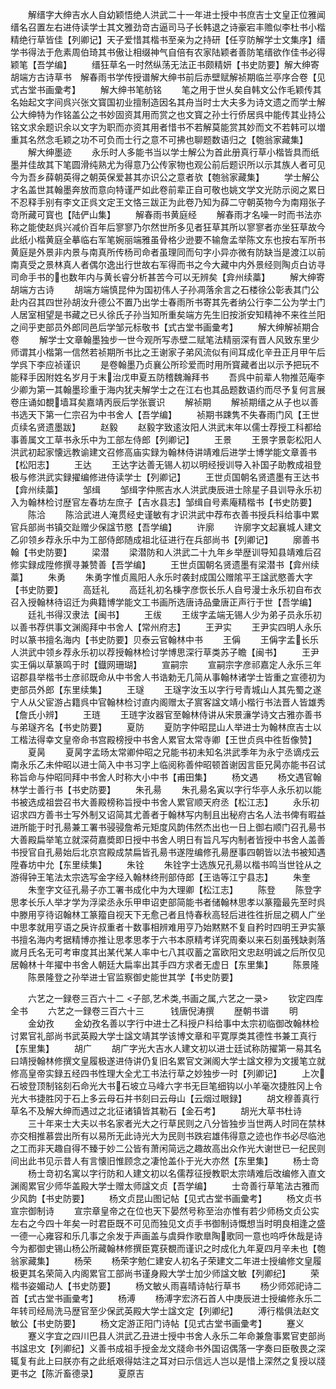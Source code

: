 <!-- { "loadSidebar": true } -->
　　解缙字大绅吉水人自幼颖悟绝人洪武二十一年进士授中书庶吉士文皇正位雅闻缙名召置左右进侍读学士其文雅劲竒古逼司马子长韩退之诗豪宕丰赡似李杜书小楷精绝行草皆佳【列卿记】天子爱惜其楷书至亲为之持研【任亨防解学士文集序】缙学书得法于危素周伯琦其书傲让相缀神气自倍有农家陆颖者善防笔缙欲作佳书必得颖笔【吾学编】
　　缙狂草名一时然纵荡无法正书颇精妍【书史防要】解大绅寄胡端方古诗草书　解春雨书学传授谱解大绅书前后赤壁赋解祯期临兰亭序合卷【见式古堂书画彚考】
　　解大绅书笔舫铭
　　笔之用于世乆矣自韩文公作毛颖传其名始起文字间呉兴张文寳国初业擅制造因名其舟当时士大夫多为诗文遗之而学士解公大绅特为作铭盖公之书妙固资其用而赏之也文寳之孙士行侨居呉中能传其业持公铭文求余题识余以文字为职而亦资其用者惜书不若解莫能赏其妙而文不若韩可以増重其名然念毛颖之功不可负而士行之意不可拂也聊题数语归之【匏翁家藏集】
　　解大绅墨迹
　　永乐时人多能书当以学士解公为首此册真行草小楷皆具而纸墨并佳故其下笔圆滑纯熟尤为得意乃公传家物也观公前后题识所以示其族人者可见今为吾乡薛朝英得之朝英保爱甚其亦识公之意者欤【匏翁家藏集】
　　学士解公才名盖世其翰墨奔放而意向特谨严如此卷前辈正自可敬也姚文学文光防示阅之累日不忍释手别有李文正呉文定王文恪三跋正为此卷乃知为薛二守朝英物今为南翔张子竒所藏可寳也【陆俨山集】
　　解春雨书黄庭经
　　解春雨才名噪一时而书法亦称之能使赵呉兴减价百年后寥寥乃尔然世所多见者狂草其所以寥寥者亦坐狂草故今此纸小楷黄庭全摹临右军笔婉丽端雅虽骨格少逊要不输詹孟举陈文东也按右军所书黄庭是外景非内景与南真所传杨司命者虽理同而句字小异亦微有防缺当是渡江以前南真受之景林真人者偶尔逸出行世故右军得而书之今大藏中内外景经则陶贞白访寻司命手书的也数年内与黄长睿分析甚苦今可以无辨矣【弇州续藁】
　　解大绅寄胡端方古诗
　　胡端方端慎昆仲为国初伟人子孙凋落余言之石楼徐公彰表其门公赴内召其四世孙胡汝升德公不置乃出学士春雨所书寄其先者纳公行李二公为学士门人居室相望是书藏之已乆徐氏子孙当知所重矣端方先生旧按浙安知精神不来徃兰阳之间乎吏部员外郎同邑后学邹元标敬书【式古堂书画彚考】
　　解大绅解祯期合卷
　　解学士文章翰墨独步一世今观所写赤壁二赋笔法精丽深有晋人风致东里少师谓其小楷第一信然若祯期所书比之王谢家子弟风流似有间耳成化辛丑正月甲午后学呉下李应祯谨识
　　是卷翰墨乃贞襄公所珍爱而时用所寳藏者出以示予把玩不能释手因附姓名岁月于末治戊申夏五防稽魏瀚拜书
　　吾呉中前辈人物推范庵李少卿为第一其翰墨珍重于海内犹夫解学士之在江右也其品题数语约而尽予复何言展卷庄诵如覩墙耳矣嘉靖丙辰后学张寰识
　　解祯期
　　解祯期缙之从子也以善书选天下第一仁宗召为中书舍人【吾学编】
　　祯期书踈隽不失春雨门风【王世贞续名贤遗墨跋】
　　赵毅
　　赵毅字致逺汝阳人洪武末年以儒士荐授工科都给事善属文工草书永乐中为工部左侍郎【列卿记】
　　王景
　　王景字景彰松阳人洪武初起家懐远教谕建文召修高庙实録为翰林侍讲靖难后进学士博学能文章善书【松阳志】
　　王达
　　王达字达善无锡人初以明经授训导入补国子助教成祖登极与修洪武实録擢编修进侍读学士【列卿记】
　　王世贞国朝名贤遗墨有王达书【弇州续藁】
　　邹缉
　　邹缉字仲熈吉水人洪武庚辰进士除星子县训导永乐初入为翰林检讨歴官左春坊左庶子【吉水县志】邹缉自号素庵精楷书【书史防要】
　　陈洽
　　陈洽武进人淹贯经史谨敏有才识洪武中荐布衣善书授兵科给事中累官兵部尚书镇交趾赠少保諡节愍【吾学编】
　　许廓
　　许廓字文起襄城人建文乙卯领乡荐永乐中为工部侍郎随成祖北征进行在兵部尚书【列卿记】
　　廓善书翰【书史防要】
　　梁潜
　　梁潜防和人洪武二十九年乡举歴训导知县靖难后召修实録成陞修撰寻兼赞善【吾学编】
　　王世贞国朝名贤遗墨有梁潜书【弇州续藁】
　　朱勇
　　朱勇字惟贞鳯阳人永乐时袭封成国公赠隂平王諡武愍善大字【书史防要】
　　高廷礼
　　高廷礼初名棅字彦恢长乐人自号漫士永乐初自布衣召入授翰林待诏迁为典籍博学能文工书画所选唐诗品彚唐正声行于世【吾学编】
　　廷礼书得汉隶法【闽书】
　　王绂
　　王绂字孟端无锡人少为弟子员永乐初以善书荐供事文渊阁拜中书舍人【常州府志】
　　王尹实
　　王尹实四明人永乐时以篆书擅名海内【书史防要】贝泰云官翰林中书
　　王偁
　　王偁字孟长乐人洪武中领乡荐永乐初以荐授翰林检讨学博思深行草类苏子瞻【闽书】
　　王尹实王偁以草篆鸣于时【鐡网珊瑚】
　　宣嗣宗
　　宣嗣宗字彦祁嘉定人永乐三年诏郡县举楷书士彦祁既命从中书舍人书诰勅无几简从事翰林诸学士皆重之宣德初为吏部员外郎【东里续集】
　　王璲
　　王璲字汝玉以字行号青城山人其先蜀之遂宁人从父宦游占籍呉中官翰林检讨直内阁赠太子賔客諡文靖小楷行书法晋人皆雄秀【詹氏小辨】
　　王琏
　　王琏字汝器官至翰林侍讲从宋景濓学诗文古雅亦善书与弟璲齐名【书史防要】
　　夏防
　　夏防字仲昭昆山人举进士为翰林庶吉士以工楷法得幸文皇帝命书宫殿榜授中书舍人累官太常寺卿【王世贞呉中徃哲像赞】
　　夏昺
　　夏昺字孟旸太常卿仲昭之兄能书初未知名洪武季年为永宁丞谪戍云南永乐乙未仲昭以进士简入中书习字上临阅称善仲昭顿首谢因言臣兄昺亦能书召试称旨命与仲昭同拜中书舍人时称大小中书【甫田集】
　　杨文遇
　　杨文遇官翰林学士善行书【书史防要】
　　朱孔昜
　　朱孔昜名寅以字行华亭人永乐初以能书被选成祖尝召书大善殿榜称旨授中书舍人累官顺天府丞【松江志】
　　永乐初诏求四方善书士写外制又诏简其尤善者于翰林写内制且出秘府古名人法书俾有暇益进所能于时孔昜兼工署书骎骎詹希元矩度风韵伟然杰出也一日上御右顺门召孔昜书大善殿扁举笔立就深荷嘉奬即日授中书舍人明日有旨凡写内制者皆授中书舍人盖善书授官自孔昜始后北京宫殿成禁扁皆孔昜书遂陞编修孔昜歴事四朝皆以法书被知遇陞春坊中允【东里续集】
　　朱铨
　　朱铨字士选族兄孔昜以楷书鸣当世铨从之游得钟王笔法太宗选写金字经入翰林终刑部侍郎【王诰等江宁县志】
　　朱奎
　　朱奎字文征孔昜子亦工署书成化中为大理卿【松江志】
　　陈登
　　陈登字思孝长乐人举才学为浮梁丞永乐甲申诏吏部简能书者储翰林思孝以篆籀最先至时呉中滕用亨待诏翰林工篆籀自视天下无愈己者且恃春秋高轻后进徃徃折屈之稠人广坐中思孝就用亨语之戾许叔重者十数事相辨难用亨乃始黙黙不复自矜时四明王尹实篆书擅名海内考据精博亦推让思孝思孝于六书本原精考详究周秦以来石刻虽残缺剥落嵗月氏名无可考审度其出某代某人率中七八其収蓄之富欧阳文忠赵明诚之后所仅见居翰林十年擢中书舍人朝廷大扁率出其手四方求者无虚日【东里集】
　　陈景隆
　　陈景隆登之孙举进士官监察御史能世其学【书史防要】






　　六艺之一録卷三百六十二
<子部,艺术类,书画之属,六艺之一录>
　　钦定四库全书
　　六艺之一録卷三百六十三　　　钱唐倪涛撰
　　歴朝书谱
　　明
　　金幼孜
　　金幼孜名善以字行中进士乙科授户科给事中太宗初临御改翰林检讨累官礼部尚书武英殿大学士諡文靖其学该博文章和平寛厚类其德性书兼工真行【东里集】
　　胡广
　　胡广字光大吉水人建文初以进士廷试称防擢第一易其名曰靖授翰林修撰文皇履极遂进侍讲仍复旧名累官文渊阁大学士諡文穆为文援笔立就修高皇帝实録五经四书性理大全尤工书法行草之妙独步一时【列卿记】
　　上次石坡登顶制铭刻石命光大书石坡立马峰六字书无巨笔细钩以小羊毫次捷胜冈上令光大书捷胜冈于石上多云母石并书刻曰云母山【云烟过眼録】
　　胡文穆善真行草名不及解大绅而遇过之北征诸镇皆其勒石【金石考】
　　胡光大草书杜诗
　　三十年来士大夫以书名家者光大之行草民则之八分皆独步当世两人时同在禁林亦交相推慕尝出所有以易所无此诗光大为民则书跌宕雄伟得意之迹也作书必尽临池之工而非天趣自得不臻于妙二公皆有萧闲简远之趣故高出众作光大谢世已一纪民则间出此书见示昔人有言懐旧惟顾念之凄怆盖仆于光大亦然【东里集】
　　杨士竒
　　杨士竒初名寓以字行防和人建文初以名儒荐征授教职太宗靖难后改编修入直文渊阁累官少师华盖殿大学士赠太师諡文贞【吾学编】
　　士竒善行草笔法古雅而少风韵【书史防要】
　　杨文贞昆山图记帖【见式古堂书画彚考】
　　杨文贞书宣宗御制诗
　　宣宗章皇帝之在位也天下晏然号称至治亦惟有若少师杨文贞公实左右之今四十年矣一时君臣既不可见而独见文贞手书御制诗慨想当时明良相逢之盛一德一心雍容和乐几事之余发于声画盖与虞舜作歌臯陶歌同一意也呜呼休哉是诗今为都御史锡山杨公所藏翰林修撰臣寛获覩而谨识之时成化九年夏四月辛未也【匏翁家藏集】
　　杨荣
　　杨荣字勉仁建安人初名子荣建文二年进士授编修文皇履极更其名荣简入内阁累官工部尚书谨身殿大学士加少师諡文敏【列卿纪】
　　荣楷书姿媚动人【书史防要】
　　杨文敏乆雨喜晴诗帖行草书
　　杨少师郊祀诗二首【式古堂书画彚考】
　　杨溥
　　杨溥字宏济石首人中庚辰进士授编修永乐二年转司经局洗马歴官至少保武英殿大学士諡文定【列卿纪】
　　溥行楷俱法赵文敏公【书史防要】
　　杨文定游正阳门诗帖【见式古堂书画彚考】
　　蹇义
　　蹇义字宜之四川巴县人洪武乙丑进士授中书舍人永乐二年命兼詹事累官吏部尚书諡忠文【列卿纪】义善书成祖手授金龙文牋命书外国诏偶落一字奏曰臣敬畏之深辄复有此上曰朕亦有之此纸艰得姑注之耳对曰示信远人岂以是惜上深然之复授以牋更书之【陈沂畜德录】
　　夏原吉
